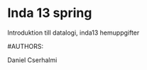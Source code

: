 Inda 13 spring
============
Introduktion till datalogi, inda13 hemuppgifter


#AUTHORS:

Daniel Cserhalmi
